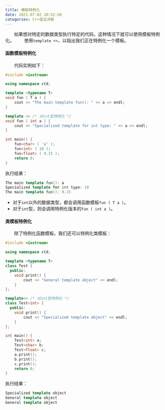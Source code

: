 ```yaml
---
title: 模板特例化
date: 2021-07-02 20:52:50
categories: C++语法详解
---
```

&emsp;&emsp;如果想对特定的数据类型执行特定的代码，这种情况下就可以使用模板特例化。<!--more-->
&emsp;&emsp;使用`template <>`，以指出我们正在特例化一个模板。

#### 函数模板特例化

&emsp;&emsp;代码实例如下：

``` cpp
#include <iostream>

using namespace std;

template <typename T>
void fun ( T a ) {
    cout << "The main template fun(): " << a << endl;
}

template <> /* 对int型特例化 */
void fun ( int a ) {
    cout << "Specialized template for int type: " << a << endl;
}

int main() {
    fun<char> ( 'a' );
    fun<int> ( 10 );
    fun<float> ( 9.15 );
    return 0;
}
```

执行结果：

``` cpp
The main template fun(): a
Specialized template for int type: 10
The main template fun(): 9.15
```

- 对于`int`以外的数据类型，都会调用函数模板`fun ( T a )`。
- 对于`int`型，则会调用特例化版本的`fun ( int a )`。

#### 类模板特例化

&emsp;&emsp;除了特例化函数模板，我们还可以特例化类模板：

``` cpp
#include <iostream>

using namespace std;

template <typename T>
class Test {
  public:
    void print() {
        cout << "General template object" << endl;
    }
};

template<> /* 对int型特例化 */
class Test<int> {
  public:
    void print() {
        cout << "Specialized template object" << endl;
    }
};

int main() {
    Test<int> a;
    Test<char> b;
    Test<float> c;
    a.print();
    b.print();
    c.print();
    return 0;
}
```

执行结果：

``` cpp
Specialized template object
General template object
General template object
```